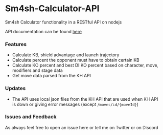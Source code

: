 # Sm4sh-Calculator-API

Sm4sh Calculator functionality in a RESTful API on nodejs

API documentation can be found [here](http://calculator.kuroganehammer.com/swagger/ui/)

### Features

- Calculate KB, shield advantage and launch trajectory
- Calculate percent the opponent must have to obtain certain KB
- Calculate KO percent and best DI KO percent based on character, move, modifiers and stage data
- Get move data parsed from the KH API

### Updates

- The API uses local json files from the KH API that are used when KH API is down or giving error messages (except `/moves/id/{moveId}`)

### Issues and Feedback

As always feel free to open an issue here or tell me on Twitter or on Discord